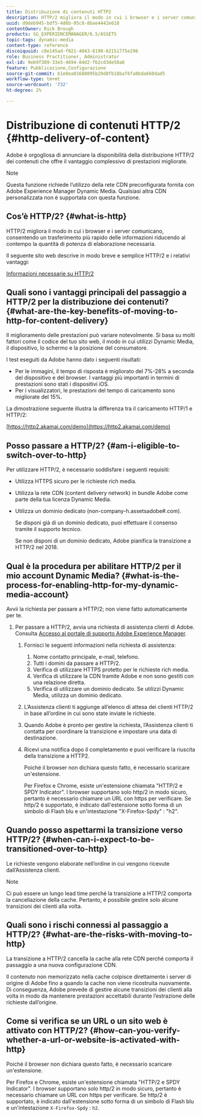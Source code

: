 ```yaml
---
title: Distribuzione di contenuti HTTP2
description: HTTP/2 migliora il modo in cui i browser e i server comunicano, consentendo un trasferimento più rapido delle informazioni riducendo al contempo la quantità di potenza di elaborazione necessaria.
uuid: d9deb945-bdf5-4d6b-95c8-8bae4442e618
contentOwner: Rick Brough
products: SG_EXPERIENCEMANAGER/6.5/ASSETS
topic-tags: dynamic-media
content-type: reference
discoiquuid: c8e145ad-f021-4043-8190-62151775e296
role: Business Practitioner, Administrator
exl-id: 9eb9f309-33e5-4694-84d2-fb2cd3de50a6
feature: Pubblicazione,Configurazione
source-git-commit: b1e0ea01688095b29d8fb18baf6fa0bda660dad5
workflow-type: tm+mt
source-wordcount: '732'
ht-degree: 2%

---
```


# Distribuzione di contenuti HTTP/2 {#http-delivery-of-content}

Adobe è orgogliosa di annunciare la disponibilità della distribuzione HTTP/2 dei contenuti che offre il vantaggio complessivo di prestazioni migliorate.

>[!NOTE]
>
>Questa funzione richiede l’utilizzo della rete CDN preconfigurata fornita con Adobe Experience Manager Dynamic Media. Qualsiasi altra CDN personalizzata non è supportata con questa funzione.

## Cos’è HTTP/2? {#what-is-http}

HTTP/2 migliora il modo in cui i browser e i server comunicano, consentendo un trasferimento più rapido delle informazioni riducendo al contempo la quantità di potenza di elaborazione necessaria.

Il seguente sito web descrive in modo breve e semplice HTTP/2 e i relativi vantaggi:

[Informazioni necessarie su HTTP/2](https://www.engadget.com/2015-02-24-what-you-need-to-know-about-http-2.html)

## Quali sono i vantaggi principali del passaggio a HTTP/2 per la distribuzione dei contenuti? {#what-are-the-key-benefits-of-moving-to-http-for-content-delivery}

Il miglioramento delle prestazioni può variare notevolmente. Si basa su molti fattori come il codice del tuo sito web, il modo in cui utilizzi Dynamic Media, il dispositivo, lo schermo e la posizione del consumatore.

I test eseguiti da Adobe hanno dato i seguenti risultati:

* Per le immagini, il tempo di risposta è migliorato del 7%-28% a seconda del dispositivo e del browser. I vantaggi più importanti in termini di prestazioni sono stati i dispositivi iOS.
* Per i visualizzatori, le prestazioni del tempo di caricamento sono migliorate del 15%.

La dimostrazione seguente illustra la differenza tra il caricamento HTTP/1 e HTTP/2:

[https://http2.akamai.com/demo](https://http2.akamai.com/demo)

## Posso passare a HTTP/2? {#am-i-eligible-to-switch-over-to-http}

Per utilizzare HTTP/2, è necessario soddisfare i seguenti requisiti:

* Utilizza HTTPS sicuro per le richieste rich media.
* Utilizza la rete CDN (content delivery network) in bundle Adobe come parte della tua licenza Dynamic Media.
* Utilizza un dominio dedicato (non-company-h.assetsadobe#.com).

   Se disponi già di un dominio dedicato, puoi effettuare il consenso tramite il supporto tecnico.

   Se non disponi di un dominio dedicato, Adobe pianifica la transizione a HTTP/2 nel 2018.

## Qual è la procedura per abilitare HTTP/2 per il mio account Dynamic Media? {#what-is-the-process-for-enabling-http-for-my-dynamic-media-account}

Avvii la richiesta per passare a HTTP/2; non viene fatto automaticamente per te.

1. Per passare a HTTP/2, avvia una richiesta di assistenza clienti di Adobe. Consulta [Accesso al portale di supporto Adobe Experience Manager](https://helpx.adobe.com/experience-manager/kb/accessing-aem-support-portal.html).

   1. Fornisci le seguenti informazioni nella richiesta di assistenza:

      1. Nome contatto principale, e-mail, telefono.
      1. Tutti i domini da passare a HTTP/2.
      1. Verifica di utilizzare HTTPS protetto per le richieste rich media.
      1. Verifica di utilizzare la CDN tramite Adobe e non sono gestiti con una relazione diretta.
      1. Verifica di utilizzare un dominio dedicato. Se utilizzi Dynamic Media, utilizza un dominio dedicato.
   1. L’Assistenza clienti ti aggiunge all’elenco di attesa dei clienti HTTP/2 in base all’ordine in cui sono state inviate le richieste.
   1. Quando Adobe è pronto per gestire la richiesta, l’Assistenza clienti ti contatta per coordinare la transizione e impostare una data di destinazione.
   1. Ricevi una notifica dopo il completamento e puoi verificare la riuscita della transizione a HTTP2.

      Poiché il browser non dichiara questo fatto, è necessario scaricare un&#39;estensione.

      Per Firefox e Chrome, esiste un&#39;estensione chiamata &quot;HTTP/2 e SPDY Indicator&quot;. I browser supportano solo http/2 in modo sicuro, pertanto è necessario chiamare un URL con https per verificare. Se http/2 è supportato, è indicato dall&#39;estensione sotto forma di un simbolo di Flash blu e un&#39;intestazione &quot;X-Firefox-Spdy&quot; : &quot;h2&quot;.


## Quando posso aspettarmi la transizione verso HTTP/2? {#when-can-i-expect-to-be-transitioned-over-to-http}

Le richieste vengono elaborate nell’ordine in cui vengono ricevute dall’Assistenza clienti.

>[!NOTE]
>
>Ci può essere un lungo lead time perché la transizione a HTTP/2 comporta la cancellazione della cache. Pertanto, è possibile gestire solo alcune transizioni dei clienti alla volta.

## Quali sono i rischi connessi al passaggio a HTTP/2? {#what-are-the-risks-with-moving-to-http}

La transizione a HTTP/2 cancella la cache alla rete CDN perché comporta il passaggio a una nuova configurazione CDN.

Il contenuto non memorizzato nella cache colpisce direttamente i server di origine di Adobe fino a quando la cache non viene ricostruita nuovamente. Di conseguenza, Adobe prevede di gestire alcune transizioni dei clienti alla volta in modo da mantenere prestazioni accettabili durante l’estrazione delle richieste dall’origine.

## Come si verifica se un URL o un sito web è attivato con HTTP/2? {#how-can-you-verify-whether-a-url-or-website-is-activated-with-http}

Poiché il browser non dichiara questo fatto, è necessario scaricare un&#39;estensione.

Per Firefox e Chrome, esiste un&#39;estensione chiamata &quot;HTTP/2 e SPDY Indicator&quot;. I browser supportano solo http/2 in modo sicuro, pertanto è necessario chiamare un URL con https per verificare. Se http/2 è supportato, è indicato dall&#39;estensione sotto forma di un simbolo di Flash blu e un&#39;intestazione `X-Firefox-Spdy` : `h2`.
